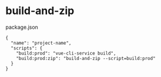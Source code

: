 # build-and-zip

package.json
```
{
  "name": "project-name",
  "scripts": {
    "build:prod": "vue-cli-service build",
    "build:prod:zip": "build-and-zip --script=build:prod"
  }
}
```
